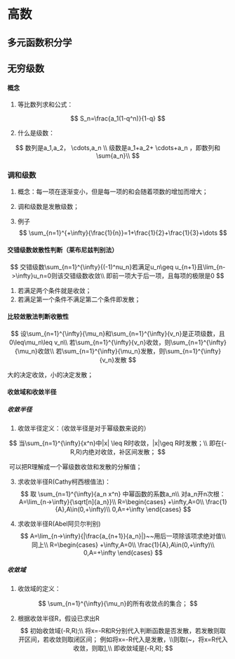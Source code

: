 # 高数

## 多元函数积分学

## 无穷级数

#### 概念

1. 等比数列求和公式：

$$
S_n=\frac{a_1(1-q^n)}{1-q}
$$

2. 什么是级数：

$$
数列是a_1,a_2， \cdots,a_n \\
级数是a_1+a_2+ \cdots+a_n ，即数列和\sum{a_n}\\
$$

### 调和级数

1. 概念：每一项在逐渐变小，但是每一项的和会随着项数的增加而增大；

2. 调和级数是发散级数；

3. 例子
   $$
   \sum_{n=1}^{+\infty}{\frac{1}{n}}=1+\frac{1}{2}+\frac{1}{3}+\dots
   $$
   

#### 交错级数敛散性判断（莱布尼兹判别法）

$$
交错级数\sum_{n=1}^{\infty}{(-1)^nu_n}若满足u_n\geq u_{n+1}且\lim_{n->\infty}u_n=0则该交错级数收敛\\
即前一项大于后一项，且每项的极限是0
$$

1. 若满足两个条件就是收敛；
2. 若满足第一个条件不满足第二个条件即发散；                                                                                                                                                                                                                                                                                                                                                                                                                                                                                                                                                                                                                                                                                                                                                                                                                                                                                                                                                                                                                                                                                                                                                                                                                                                                                                                                                                                                                                                                                                                           

#### 比较敛散法判断收散性

$$
设\sum_{n=1}^{\infty}{\mu_n}和\sum_{n=1}^{\infty}{v_n}是正项级数，且0\leq\mu_n\leq v_n\\
若\sum_{n=1}^{\infty}{v_n}收敛，则\sum_{n=1}^{\infty}{\mu_n}收敛\\
若\sum_{n=1}^{\infty}{\mu_n}发散，则\sum_{n=1}^{\infty}{v_n}发散
$$

大的决定收敛，小的决定发散；

#### 收敛域和收敛半径

##### 收敛半径

1. 收敛半径定义：（收敛半径是对于幂级数来说的）

$$
当\sum_{n=1}^{\infty}{x^n}中|x| \leq R时收敛，|x|\geq R时发散；\\
即在(-R,R)内绝对收敛，补区间发散；
$$

​       可以把R理解成一个幂级数收敛和发散的分解值；

3. 求收敛半径R(Cathy柯西根值法)：
   $$
   取 \sum_{n=1}^{\infty}{a_n x^n} 中幂函数的系数a_n\\
   对a_n开n次根：A=\lim_{n->\infty}{\sqrt[n]{a_n}}\\
   R=\begin{cases}  +\infty,A=0\\ \frac{1}{A},A\in(0,+\infty)\\ 0,A=+\infty  \end{cases}
   $$
   

4. 求收敛半径R(Abel阿贝尔判别)
   $$
   A=\lim_{n->\infty}{|\frac{a_{n+1}}{a_n}|}~~用后一项除该项求绝对值\\
   同上\\
   R=\begin{cases}  +\infty,A=0\\ \frac{1}{A},A\in(0,+\infty)\\ 0,A=+\infty  \end{cases}
   $$
   

##### 收敛域

1. 收敛域的定义：

$$
\sum_{n=1}^{\infty}{\mu_n}的所有收敛点的集合；
$$

2. 根据收敛半径R，假设已求出R
   $$
   初始收敛域(-R,R);\\
   将x=-R和R分别代入判断函数是否发散，若发散则取开区间，若收敛则取闭区间；
   例如将x=-R代入是发散，\\则取(~，将x=R代入收敛，则取],\\
   即收敛域是(-R,R];
   $$
   